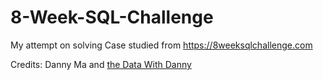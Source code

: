 # 8-Week-SQL-Challenge
My attempt on solving Case studied from https://8weeksqlchallenge.com

Credits: Danny Ma and [the Data With Danny](https://www.datawithdanny.com/)
